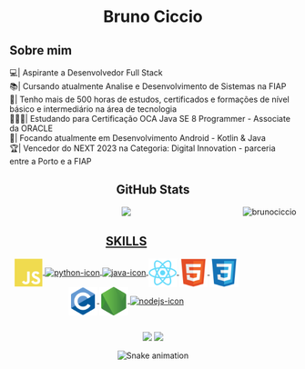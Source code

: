 <h1 align="center"> Bruno Ciccio </h1>
<div>
  <h2>Sobre mim</h2>
💻| Aspirante a Desenvolvedor Full Stack<br>
📚| Cursando atualmente Analise e Desenvolvimento de Sistemas na FIAP<br>
🧠| Tenho mais de 500 horas de estudos, certificados e formações de nível básico e intermediário na área de tecnologia<br>
👨🏻‍💻| Estudando para Certificação OCA Java SE 8 Programmer - Associate da ORACLE<br>
 📱| Focando atualmente em Desenvolvimento Android - Kotlin & Java<br>
🏆| Vencedor do NEXT 2023 na Categoria: Digital Innovation - parceria entre a Porto e a FIAP <br>
</div>

<div align="center">
  <h2>GitHub Stats</h2>
  <a href = "http://www.github.com/brunociccio"><img height = "170em" src ="https://github-readme-stats.vercel.app/api?username=brunociccio&theme=ocean_dark&show_icons=true&hide_border=true&count_private=true)">
 <img align= "right" height = "170em" src="https://github-readme-stats.vercel.app/api/top-langs/?username=brunociccio&theme=ocean_dark&show_icons=true&hide_border=true&layout=compact" alt="brunociccio"/>
</div>

<div  align="center"> 
  <div style="display: inline_block">
    <h2 align="center">SKILLS</h2>
    <img align="center" height="50" width="50" alt="js-icon" src="https://raw.githubusercontent.com/devicons/devicon/master/icons/javascript/javascript-plain.svg">
    <img align="center" heigth="30" width="50" alt="python-icon" src="https://raw.githubusercontent.com/danielcranney/readme-generator/main/public/icons/skills/python-colored.svg">
     <img align="center" height="50" width="50" alt="java-icon" src="https://raw.githubusercontent.com/danielcranney/readme-generator/main/public/icons/skills/java-colored.svg">
    <img align="center" height="50" width="50" alt="react-icon" src="https://raw.githubusercontent.com/devicons/devicon/master/icons/react/react-original.svg">
    <img align="center" height="50" width="50" alt="html-icon" src="https://raw.githubusercontent.com/devicons/devicon/master/icons/html5/html5-original.svg">
    <img align="center" height="50" width="50" alt="css-icon" src="https://raw.githubusercontent.com/devicons/devicon/master/icons/css3/css3-original.svg">
    <img align="center" height="50" width="50" alt="c-icon" src="https://raw.githubusercontent.com/devicons/devicon/master/icons/c/c-original.svg">
    <img align="center" height="50" width="50" alt="nodejs-icon" src="https://raw.githubusercontent.com/devicons/devicon/master/icons/nodejs/nodejs-original.svg">
    <img align="center" height="50" width="50" alt="nodejs-icon" src="https://raw.githubusercontent.com/jmnote/z-icons/master/svg/cpp.svg"><br>
   </div>

  <div> 
  <h2 align = "justified"></h2>
  <p align="center">
      <a href="https://www.linkedin.com/in/bruno-ciccio/" target="_blank"><img src="https://img.shields.io/badge/-LinkedIn-%230077B5?style=for-the-badge&logo=linkedin&logoColor=white" target="_blank"></a> 
      <a href = "mailto:dev.bruno.ciccio@gmail.com"><img src="https://img.shields.io/badge/Gmail-D14836?style=for-the-badge&logo=gmail&logoColor=white" target="_blank"></a>
  </p>
</div>

  ![Snake animation](https://github.com/LuigiGF/LuigiGF/blob/output/github-contribution-grid-snake.svg)
